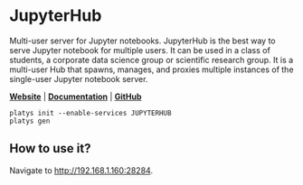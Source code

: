 # JupyterHub

Multi-user server for Jupyter notebooks. JupyterHub is the best way to serve Jupyter notebook for multiple users. It can be used in a class of students, a corporate data science group or scientific research group. It is a multi-user Hub that spawns, manages, and proxies multiple instances of the single-user Jupyter notebook server.

**[Website](https://jupyterhub.readthedocs.io/en/stable/)** | **[Documentation](https://jupyterhub.readthedocs.io/en/stable/)** | **[GitHub](https://github.com/jupyterhub/jupyterhub)**

```
platys init --enable-services JUPYTERHUB
platys gen
```

## How to use it?

Navigate to <http://192.168.1.160:28284>.
